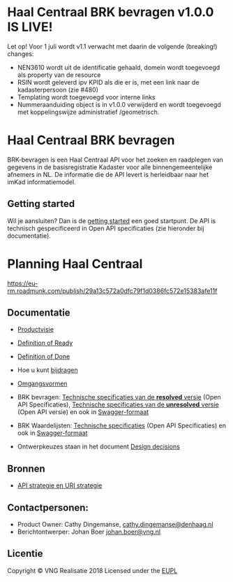  
# Haal Centraal BRK bevragen v1.0.0 IS LIVE!
Let op! Voor 1 juli wordt v1.1 verwacht met daarin de volgende (breaking!) changes:
* 	NEN3610 wordt uit de identificatie gehaald, domein wordt toegevoegd als property van de resource
*   RSIN wordt geleverd ipv KPID als die er is, met een link naar de kadasterpersoon (zie #480)
*   Templating wordt toegevoegd voor interne links 
*   Nummeraanduiding object is in v1.0.0 verwijderd en wordt toegevoegd met koppelingswijze administratief /geometrisch.

# Haal Centraal BRK bevragen 
BRK-bevragen is een Haal Centraal API voor het zoeken en raadplegen van gegevens in de basisregistratie Kadaster voor alle binnengemeentelijke afnemers in NL. De informatie die de API levert is herleidbaar naar het imKad informatiemodel.

## Getting started
Wil je aansluiten? Dan is de [getting started](https://github.com/VNG-Realisatie/Haal-Centraal-BRK-bevragen/blob/master/docs/getting-started-brkbevragen.md) een goed startpunt. De API is technisch gespecificeerd in Open API specificaties (zie hieronder bij documentatie).

# Planning Haal Centraal
https://eu-rm.roadmunk.com/publish/29a13c572a0dfc79f1d0386fc572e15383afe11f

## Documentatie
* [Productvisie](https://github.com/VNG-Realisatie/BRK-bevragingen/blob/master/docs/productvision.md)
* [Definition of Ready](https://github.com/VNG-Realisatie/BRK-bevragingen/blob/master/docs/definition_of_ready.md)
* [Definition of Done](https://github.com/VNG-Realisatie/BRK-bevragingen/blob/master/docs/definition_of_done.md)
* Hoe u kunt [bijdragen](https://github.com/VNG-Realisatie/Tutorial/blob/master/CONTRIBUTING.md)
* [Omgangsvormen](https://github.com/VNG-Realisatie/Tutorial/blob/master/CODE_OF_CONDUCT.md)

* BRK bevragen: [Technische specificaties van de **resolved** versie](https://github.com/VNG-Realisatie/Haal-Centraal-BRK-bevragen/tree/master/specificatie/BRK-Bevragen/genereervariant) (Open API Specificaties), [Technische specificaties van de **unresolved** versie](https://github.com/VNG-Realisatie/Haal-Centraal-BRK-bevragen/tree/master/specificatie/BRK-Bevragen) (Open API versie) en ook in [Swagger-formaat](https://petstore.swagger.io/?url=https://raw.githubusercontent.com/VNG-Realisatie/BRK-Bevragingen/master/specificatie/BRK-Bevragen/genereervariant/openapi.yaml)

* BRK Waardelijsten: [Technische specificaties](https://github.com/VNG-Realisatie/Haal-Centraal-BRK-bevragen/tree/master/specificatie/Waardelijsten) (Open API Specificaties) en ook in [Swagger-formaat](https://petstore.swagger.io/?url=https://raw.githubusercontent.com/VNG-Realisatie/BRK-Bevragingen/master/specificatie/Waardelijsten/openapi.yaml)

* Ontwerpkeuzes staan in het document [Design decisions](https://github.com/VNG-Realisatie/BRK-bevragingen/blob/master/docs/design_decisions.md)

## Bronnen
* [API strategie en URI strategie](https://aandeslagmetdeomgevingswet.nl/digitaal-stelsel/documenten/documenten/api-uri-strategie/)

## Contactpersonen:
* Product Owner: Cathy Dingemanse, cathy.dingemanse@denhaag.nl
* Berichtontwerper: Johan Boer johan.boer@vng.nl

## Licentie
Copyright &copy; VNG Realisatie 2018
Licensed under the [EUPL](https://github.com/VNG-Realisatie/Haal-Centraal-BRK-bevragen/blob/master/LICENCE.md)
